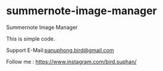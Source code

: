# summernote-image-manager
Summernote Image Manager

This is simple code.

Support
E-Mail:panuphong.bird@gmail.com


Follow me :
https://www.instagram.com/bird.suphan/
